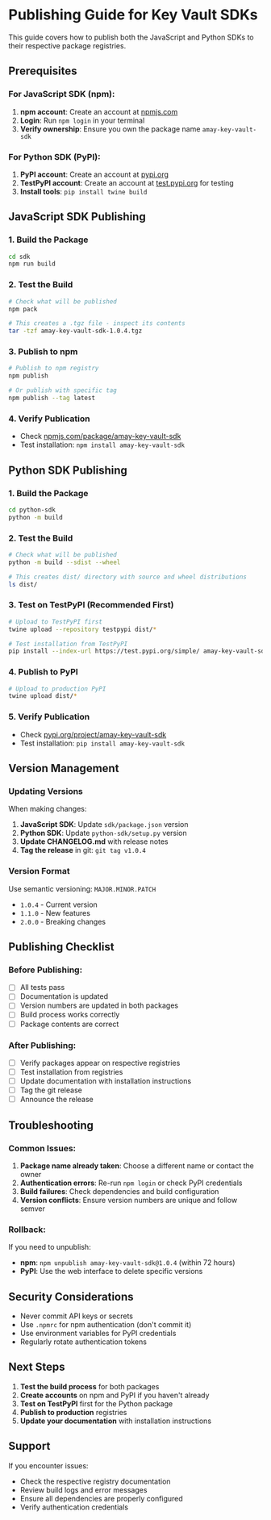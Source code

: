 # Publishing Guide for Key Vault SDKs

This guide covers how to publish both the JavaScript and Python SDKs to their respective package registries.

## Prerequisites

### For JavaScript SDK (npm):
1. **npm account**: Create an account at [npmjs.com](https://npmjs.com)
2. **Login**: Run `npm login` in your terminal
3. **Verify ownership**: Ensure you own the package name `amay-key-vault-sdk`

### For Python SDK (PyPI):
1. **PyPI account**: Create an account at [pypi.org](https://pypi.org)
2. **TestPyPI account**: Create an account at [test.pypi.org](https://test.pypi.org) for testing
3. **Install tools**: `pip install twine build`

## JavaScript SDK Publishing

### 1. Build the Package
```bash
cd sdk
npm run build
```

### 2. Test the Build
```bash
# Check what will be published
npm pack

# This creates a .tgz file - inspect its contents
tar -tzf amay-key-vault-sdk-1.0.4.tgz
```

### 3. Publish to npm
```bash
# Publish to npm registry
npm publish

# Or publish with specific tag
npm publish --tag latest
```

### 4. Verify Publication
- Check [npmjs.com/package/amay-key-vault-sdk](https://npmjs.com/package/amay-key-vault-sdk)
- Test installation: `npm install amay-key-vault-sdk`

## Python SDK Publishing

### 1. Build the Package
```bash
cd python-sdk
python -m build
```

### 2. Test the Build
```bash
# Check what will be published
python -m build --sdist --wheel

# This creates dist/ directory with source and wheel distributions
ls dist/
```

### 3. Test on TestPyPI (Recommended First)
```bash
# Upload to TestPyPI first
twine upload --repository testpypi dist/*

# Test installation from TestPyPI
pip install --index-url https://test.pypi.org/simple/ amay-key-vault-sdk
```

### 4. Publish to PyPI
```bash
# Upload to production PyPI
twine upload dist/*
```

### 5. Verify Publication
- Check [pypi.org/project/amay-key-vault-sdk](https://pypi.org/project/amay-key-vault-sdk)
- Test installation: `pip install amay-key-vault-sdk`

## Version Management

### Updating Versions
When making changes:

1. **JavaScript SDK**: Update `sdk/package.json` version
2. **Python SDK**: Update `python-sdk/setup.py` version
3. **Update CHANGELOG.md** with release notes
4. **Tag the release** in git: `git tag v1.0.4`

### Version Format
Use semantic versioning: `MAJOR.MINOR.PATCH`
- `1.0.4` - Current version
- `1.1.0` - New features
- `2.0.0` - Breaking changes

## Publishing Checklist

### Before Publishing:
- [ ] All tests pass
- [ ] Documentation is updated
- [ ] Version numbers are updated in both packages
- [ ] Build process works correctly
- [ ] Package contents are correct

### After Publishing:
- [ ] Verify packages appear on respective registries
- [ ] Test installation from registries
- [ ] Update documentation with installation instructions
- [ ] Tag the git release
- [ ] Announce the release

## Troubleshooting

### Common Issues:

1. **Package name already taken**: Choose a different name or contact the owner
2. **Authentication errors**: Re-run `npm login` or check PyPI credentials
3. **Build failures**: Check dependencies and build configuration
4. **Version conflicts**: Ensure version numbers are unique and follow semver

### Rollback:
If you need to unpublish:
- **npm**: `npm unpublish amay-key-vault-sdk@1.0.4` (within 72 hours)
- **PyPI**: Use the web interface to delete specific versions

## Security Considerations

- Never commit API keys or secrets
- Use `.npmrc` for npm authentication (don't commit it)
- Use environment variables for PyPI credentials
- Regularly rotate authentication tokens

## Next Steps

1. **Test the build process** for both packages
2. **Create accounts** on npm and PyPI if you haven't already
3. **Test on TestPyPI** first for the Python package
4. **Publish to production** registries
5. **Update your documentation** with installation instructions

## Support

If you encounter issues:
- Check the respective registry documentation
- Review build logs and error messages
- Ensure all dependencies are properly configured
- Verify authentication credentials 
